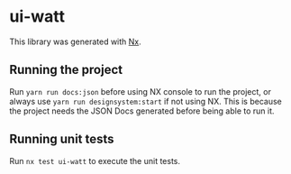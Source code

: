 # ui-watt

This library was generated with [Nx](https://nx.dev).

## Running the project

Run `yarn run docs:json` before using NX console to run the project, or always use `yarn run designsystem:start` if not using NX.
This is because the project needs the JSON Docs generated before being able to run it.

## Running unit tests

Run `nx test ui-watt` to execute the unit tests.
